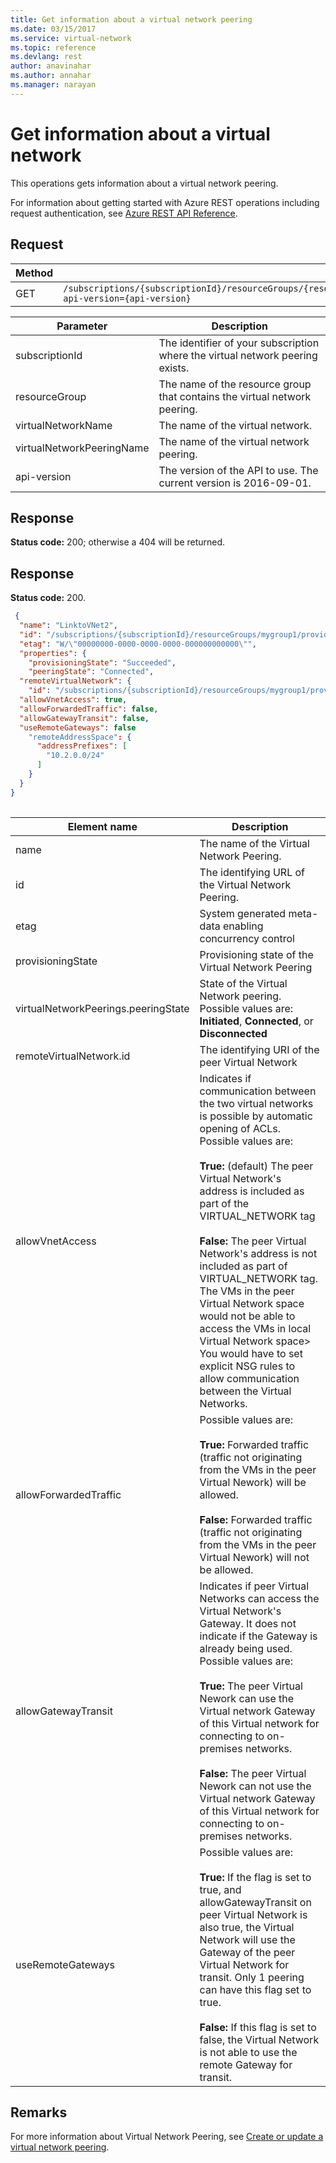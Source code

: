 ```yaml
---
title: Get information about a virtual network peering
ms.date: 03/15/2017
ms.service: virtual-network
ms.topic: reference
ms.devlang: rest
author: anavinahar 
ms.author: annahar 
ms.manager: narayan
---
```

# Get information about a virtual network

This operations gets information about a virtual network peering.

For information about getting started with Azure REST operations including request authentication, see [Azure REST API Reference](../../../index.md).

## Request  

|Method|Request URI|  
|------------|-----------------|  
|GET|`/subscriptions/{subscriptionId}/resourceGroups/{resourceGroup}/providers/Microsoft.Network/virtualNetworks/{virtualNetworkName}/virtualNetworkPeerings/{virtualNetworkPeeringName}?api-version={api-version}`|  
  
| Parameter | Description |
| --------- | ----------- |
| subscriptionId | The identifier of your subscription where the virtual network peering exists. |
| resourceGroup | The name of the resource group that contains the virtual network peering. |
| virtualNetworkName | The name of the virtual network. |
| virtualNetworkPeeringName | The name of the virtual network peering. |
| api-version | The version of the API to use. The current version is 2016-09-01. | 
   
  
## Response  
 **Status code:** 200; otherwise a 404 will be returned.  
  
## Response  
 **Status code:** 200.  
  
```json 
 {
  "name": "LinktoVNet2",
  "id": "/subscriptions/{subscriptionId}/resourceGroups/mygroup1/providers/Microsoft.Network/virtualNetworks/myvnet1/virtualNetworkPeerings/LinktoVNet2",
  "etag": "W/\"00000000-0000-0000-0000-000000000000\"",
  "properties": {
    "provisioningState": "Succeeded",
    "peeringState": "Connected",
  "remoteVirtualNetwork": { 
    "id": "/subscriptions/{subscriptionId}/resourceGroups/mygroup1/providers/Microsoft.Network/virtualNetworks/myvnet2" }, 
  "allowVnetAccess": true, 
  "allowForwardedTraffic": false, 
  "allowGatewayTransit": false, 
  "useRemoteGateways": false 
    "remoteAddressSpace": {
      "addressPrefixes": [
        "10.2.0.0/24"
      ]
    }
  }
} 
 
```  

|Element name|Description|  
|------------------|-----------------|  
|name|The name of the Virtual Network Peering.|  
|id|The identifying URL of the Virtual Network Peering.|  
|etag|System generated meta-data enabling concurrency control|  
|provisioningState|Provisioning state of the Virtual Network Peering|  
|virtualNetworkPeerings.peeringState|State of the Virtual Network peering. Possible values are: **Initiated**, **Connected**, or **Disconnected** |
|remoteVirtualNetwork.id|The identifying URI of the peer Virtual Network|
|allowVnetAccess| Indicates if communication between the two virtual networks is possible by automatic opening of ACLs. Possible values are: <br /><br />**True:** (default) The peer Virtual Network's address is included as part of the VIRTUAL_NETWORK tag <br /><br /> **False:** The peer Virtual Network's address is not included as part of VIRTUAL_NETWORK tag. The VMs in the peer Virtual Network space would not be able to access the VMs in local Virtual Network space> You would have to set explicit NSG rules to allow communication between the Virtual Networks.|
|allowForwardedTraffic| Possible values are: <br /><br />**True:** Forwarded traffic (traffic not originating from the VMs in the peer Virtual Nework) will be allowed. <br /><br /> **False:** Forwarded traffic (traffic not originating from the VMs in the peer Virtual Nework) will not be allowed. |
|allowGatewayTransit| Indicates if peer Virtual Networks can access the Virtual Network's Gateway. It does not indicate if the Gateway is already being used. Possible values are: <br /><br />**True:** The peer Virtual Nework can use the Virtual network Gateway of this Virtual network for connecting to on-premises networks. <br /><br /> **False:** The peer Virtual Nework can not use the Virtual network Gateway of this Virtual network for connecting to on-premises networks.|
|useRemoteGateways| Possible values are: <br /><br />**True:** If the flag is set to true, and allowGatewayTransit on peer Virtual Network is also true, the Virtual Network  will use the Gateway of the peer Virtual Network for transit. Only 1 peering can have this flag set to true. <br /><br /> **False:** If this flag is set to false, the Virtual Network is not able to use the remote Gateway for transit.|
## Remarks  
 For more information about Virtual Network Peering, see [Create or update a virtual network peering](create-or-update-a-virtual-network-peering.md).
